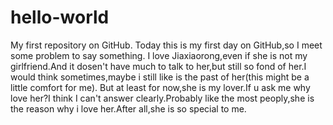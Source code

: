 # hello-world
My first repository on GitHub.
  Today this is my first day on GitHub,so I meet some problem to say something. 
I love Jiaxiaorong,even if she is not my girlfriend.And it dosen't have much to talk to her,but still so fond of her.I would think sometimes,maybe i still like is the past of her(this might be a little comfort for me).
  But at least for now,she is my lover.If u ask me why love her?I think I can't answer clearly.Probably like the most peoply,she is the reason why i love her.After all,she is so special to me.
